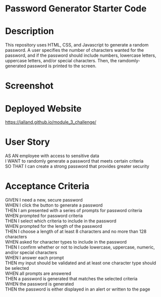# Password Generator Starter Code

# Description
This repository uses HTML, CSS, and Javascript to generate a random password. A user specifies the number of characters wanted for the password, and if the password should include numbers, lowercase letters, uppercase letters, and/or special characters. Then, the ramdomly-generated password is printed to the screen.  

# Screenshot

# Deployed Website
https://jalland.github.io/module_3_challenge/


# User Story
AS AN employee with access to sensitive data <br>
I WANT to randomly generate a password that meets certain criteria <br>
SO THAT I can create a strong password that provides greater security

# Acceptance Criteria
GIVEN I need a new, secure password <br>
WHEN I click the button to generate a password <br>
THEN I am presented with a series of prompts for password criteria <br>
WHEN prompted for password criteria <br>
THEN I select which criteria to include in the password <br>
WHEN prompted for the length of the password <br>
THEN I choose a length of at least 8 characters and no more than 128 characters <br>
WHEN asked for character types to include in the password <br>
THEN I confirm whether or not to include lowercase, uppercase, numeric, and/or special characters <br>
WHEN I answer each prompt <br>
THEN my input should be validated and at least one character type should be selected <br>
WHEN all prompts are answered <br>
THEN a password is generated that matches the selected criteria <br>
WHEN the password is generated <br>
THEN the password is either displayed in an alert or written to the page
